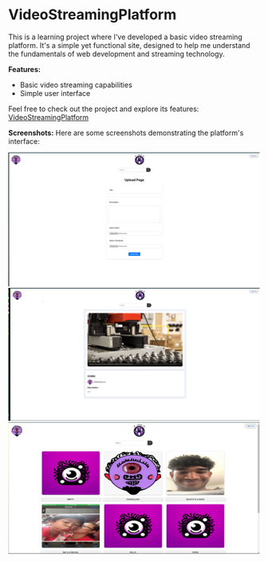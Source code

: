 # VideoStreamingPlatform

This is a learning project where I've developed a basic video streaming platform. It's a simple yet functional site, designed to help me understand the fundamentals of web development and streaming technology.

**Features:**
- Basic video streaming capabilities
- Simple user interface

Feel free to check out the project and explore its features: [VideoStreamingPlatform](https://video-streaming-platform-web-client-jg5qmt6o5a-uc.a.run.app)

**Screenshots:**
Here are some screenshots demonstrating the platform's interface:

![Main Interface](images/image1.png)
![Main Interface](images/image2.png)
![Main Interface](images/image3.png)
